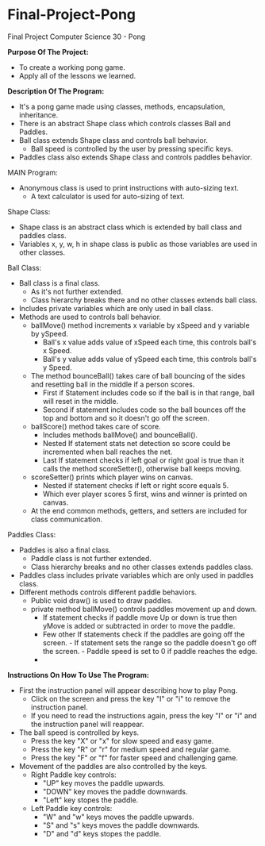 # Final-Project-Pong
Final Project Computer Science 30 - Pong

**Purpose Of The Project:**

- To create a working pong game.
- Apply all of the lessons we learned.

**Description Of The Program:**

- It's a pong game made using classes, methods, encapsulation, inheritance.
- There is an abstract Shape class which controls classes Ball and Paddles.
- Ball class extends Shape class and controls ball behavior.
    - Ball speed is controlled by the user by pressing specific keys.
- Paddles class also extends Shape class and controls paddles behavior.

MAIN Program:

- Anonymous class is used to print instructions with auto-sizing text.  
    - A text calculator is used for auto-sizing of text.

Shape Class:

- Shape class is an abstract class which is extended by ball class and paddles class.
- Variables x, y, w, h in shape class is public as those variables are used in other classes. 

Ball Class:

- Ball class is a final class.
    - As it's not further extended.
    - Class hierarchy breaks there and no other classes extends ball class.
- Includes private variables which are only used in ball class.
- Methods are used to controls ball behavior.
    - ballMove() method increments x variable by xSpeed and y variable by ySpeed.
        - Ball's x value adds value of xSpeed each time, this controls ball's x Speed.
        - Ball's y value adds value of ySpeed each time, this controls ball's y Speed.
    - The method bounceBall() takes care of ball bouncing of the sides and resetting ball in the middle if a person scores.
        - First if Statement includes code so if the ball is in that range, ball will reset in the middle.
        - Second if statement includes code so the ball bounces off the top and bottom and so it doesn't go off the screen.
    - ballScore() method takes care of score.
        - Includes methods ballMove() and bounceBall().
        - Nested If statement stats net detection so score could be incremented when ball reaches the net.
        - Last If statement checks if left goal or right goal is true than it calls the method scoreSetter(), otherwise ball keeps moving.
    - scoreSetter() prints which player wins on canvas.
        - Nested if statement checks if left or right score equals 5.
        - Which ever player scores 5 first, wins and winner is printed on canvas.
    - At the end common methods, getters, and setters are included for class communication.


Paddles Class:

- Paddles is also a final class.
    - Paddle class is not further extended.
    - Class hierarchy breaks and no other classes extends paddles class.
- Paddles class includes private variables which are only used in paddles class.
- Different methods controls different paddle behaviors.
    - Public void draw() is used to draw paddles.
    - private method ballMove() controls paddles movement up and down.
        - If statement checks if paddle move Up or down is true then yMove is added or subtracted in order to move the paddle.
        - Few other If statements check if the paddles are going off the screen.
              - If statement sets the range so the paddle doesn't go off the screen.
              - Paddle speed is set to 0 if paddle reaches the edge.
        -

**Instructions On How To Use The Program:**

- First the instruction panel will appear describing how to play Pong.
    - Click on the screen and press the key "I" or "i" to remove the instruction panel.
    - If you need to read the instructions again, press the key "I" or "i" and the instruction panel will reappear.
- The ball speed is controlled by keys.
    - Press the key "X" or "x" for slow speed and easy game.
    - Press the key "R" or "r" for medium speed and regular game.
    - Press the key "F" or "f" for faster speed and challenging game.
- Movement of the paddles are also controlled by the keys.
    - Right Paddle key controls:
        - "UP" key moves the paddle upwards.
        - "DOWN" key moves the paddle downwards.
        - "Left" key stopes the paddle.
    - Left Paddle key controls:
        - "W" and "w" keys moves the paddle upwards.
        - "S" and "s" keys moves the paddle downwards.
        - "D" and "d" keys stopes the paddle.
